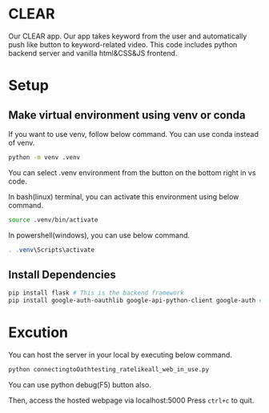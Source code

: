 # CLEAR
Our CLEAR app. 
Our app takes keyword from the user and automatically push like button to keyword-related video.
This code includes python backend server and vanilla html&CSS&JS frontend.

# Setup

## Make virtual environment using venv or conda

If you want to use venv, follow below command.
You can use conda instead of venv.
``` bash
python -m venv .venv
```
You can select .venv environment from the button on the bottom right in vs code.

In bash(linux) terminal, you can activate this environment using below command.
``` bash
source .venv/bin/activate
```

In powershell(windows), you can use below command.
``` powershell
. .venv\Scripts\activate
```

## Install Dependencies
``` bash
pip install flask # This is the backend framework
pip install google-auth-oauthlib google-api-python-client google-auth # Pacakges for installing youtube api call
```

# Excution
You can host the server in your local by executing below command.
``` bash
python connectingtoOathtesting_ratelikeall_web_in_use.py
```
You can use python debug(F5) button also.

Then, access the hosted webpage via localhost:5000
Press `ctrl+c` to quit.

